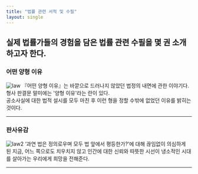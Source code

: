 ```yaml
---
title: "법률 관련 서적 및 수필"
layout: single
---
```

실제 법률가들의 경험을 담은 법률 관련 수필을 몇 권 소개하고자 한다.
---
### 어떤 양형 이유
![law](/assets/images/book1.jpg)
『어떤 양형 이유』는 바깥으로 드러나지 않았던 법정의 내면에 관한 이야기다.  
 형사 판결문 말미에는 '양형 이유'라는 란이 있다.  
 공소사실에 대한 법적 설시를 모두 마친 후 이런 형을 정할 수밖에 없었던 이유를 밝히는 것이다.
 
 ---
 ### 판사유감
 ![law2](/assets/images/book3.jpg)
   ‘과연 법은 정의로우며 모두 법 앞에서 평등한가?’에 대해 끊임없이 의심하게 된 지금, 
   어느 쪽으로도 치우치지 않고 인간에 대한 신뢰와 따뜻한 시선이 냉소적인 시대를 살아가는 우리에게 희망을 전해준다.
 
 ---
